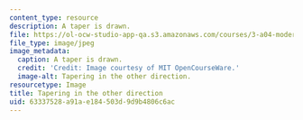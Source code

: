 ```yaml
---
content_type: resource
description: A taper is drawn.
file: https://ol-ocw-studio-app-qa.s3.amazonaws.com/courses/3-a04-modern-blacksmithing-and-physical-metallurgy-fall-2008/63337528a91ae184503d9d9b4806c6ac_117.jpg
file_type: image/jpeg
image_metadata:
  caption: A taper is drawn.
  credit: 'Credit: Image courtesy of MIT OpenCourseWare.'
  image-alt: Tapering in the other direction.
resourcetype: Image
title: Tapering in the other direction
uid: 63337528-a91a-e184-503d-9d9b4806c6ac
---
```

